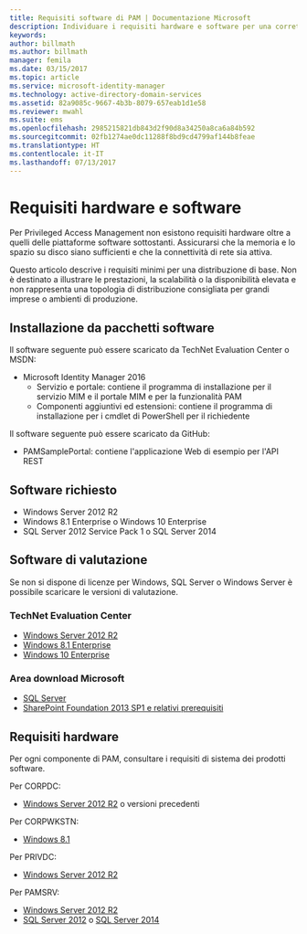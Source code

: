 ```yaml
---
title: Requisiti software di PAM | Documentazione Microsoft
description: Individuare i requisiti hardware e software per una corretta distribuzione di Privileged Access Management
keywords: 
author: billmath
ms.author: billmath
manager: femila
ms.date: 03/15/2017
ms.topic: article
ms.service: microsoft-identity-manager
ms.technology: active-directory-domain-services
ms.assetid: 82a9085c-9667-4b3b-8079-657eab1d1e58
ms.reviewer: mwahl
ms.suite: ems
ms.openlocfilehash: 2985215821db843d2f90d8a34250a8ca6a84b592
ms.sourcegitcommit: 02fb1274ae0dc11288f8bd9cd4799af144b8feae
ms.translationtype: HT
ms.contentlocale: it-IT
ms.lasthandoff: 07/13/2017
---
```

# <a name="hardware-and-software-requirements"></a>Requisiti hardware e software

Per Privileged Access Management non esistono requisiti hardware oltre a quelli delle piattaforme software sottostanti. Assicurarsi che la memoria e lo spazio su disco siano sufficienti e che la connettività di rete sia attiva.

Questo articolo descrive i requisiti minimi per una distribuzione di base. Non è destinato a illustrare le prestazioni, la scalabilità o la disponibilità elevata e non rappresenta una topologia di distribuzione consigliata per grandi imprese o ambienti di produzione.

## <a name="installing-from-software-packages"></a>Installazione da pacchetti software

Il software seguente può essere scaricato da TechNet Evaluation Center o MSDN:  
- Microsoft Identity Manager 2016
  - Servizio e portale: contiene il programma di installazione per il servizio MIM e il portale MIM e per la funzionalità PAM
  - Componenti aggiuntivi ed estensioni: contiene il programma di installazione per i cmdlet di PowerShell per il richiedente

Il software seguente può essere scaricato da GitHub:  
- PAMSamplePortal: contiene l'applicazione Web di esempio per l'API REST

## <a name="required-software"></a>Software richiesto

- Windows Server 2012 R2  
- Windows 8.1 Enterprise o Windows 10 Enterprise  
- SQL Server 2012 Service Pack 1 o SQL Server 2014  

## <a name="evaluation-software"></a>Software di valutazione

Se non si dispone di licenze per Windows, SQL Server o Windows Server è possibile scaricare le versioni di valutazione.

### <a name="technet-evaluation-center"></a>TechNet Evaluation Center

- [Windows Server 2012 R2](https://www.microsoft.com/evalcenter/evaluate-windows-server-2012-r2)  
- [Windows 8.1 Enterprise](https://www.microsoft.com/evalcenter/evaluate-windows-8-1-enterprise)  
- [Windows 10 Enterprise](https://www.microsoft.com/evalcenter/evaluate-windows-10-enterprise)  

### <a name="microsoft-download-center"></a>Area download Microsoft

- [SQL Server](https://www.microsoft.com/download/details.aspx?id=29066)  
- [SharePoint Foundation 2013 SP1 e relativi prerequisiti](https://www.microsoft.com/download/details.aspx?id=42039)

## <a name="hardware-requirements"></a>Requisiti hardware

Per ogni componente di PAM, consultare i requisiti di sistema dei prodotti software.

Per CORPDC:  
- [Windows Server 2012 R2](https://technet.microsoft.com/library/dn303418.aspx) o versioni precedenti

Per CORPWKSTN:  
- [Windows 8.1](http://windows.microsoft.com/windows-8/system-requirements)

Per PRIVDC:  
- [Windows Server 2012 R2](https://technet.microsoft.com/library/dn303418.aspx)

Per PAMSRV:
- [Windows Server 2012 R2](https://technet.microsoft.com/library/dn303418.aspx)  
- [SQL Server 2012](https://msdn.microsoft.com/library/ms143506(sql.110).aspx) o [SQL Server 2014](https://msdn.microsoft.com/en-us/library/ms143506(v=sql.120).aspx)
